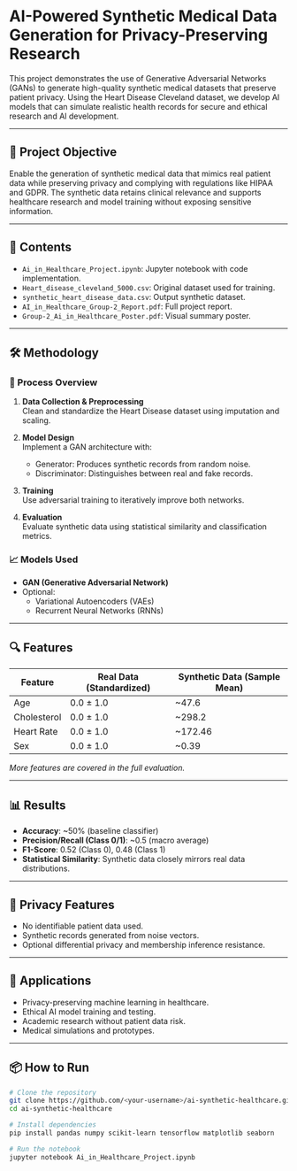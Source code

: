 # AI-Powered Synthetic Medical Data Generation for Privacy-Preserving Research

This project demonstrates the use of Generative Adversarial Networks (GANs) to generate high-quality synthetic medical datasets that preserve patient privacy. Using the Heart Disease Cleveland dataset, we develop AI models that can simulate realistic health records for secure and ethical research and AI development.

---

## 🧠 Project Objective

Enable the generation of synthetic medical data that mimics real patient data while preserving privacy and complying with regulations like HIPAA and GDPR. The synthetic data retains clinical relevance and supports healthcare research and model training without exposing sensitive information.

---

## 📁 Contents

- `Ai_in_Healthcare_Project.ipynb`: Jupyter notebook with code implementation.
- `Heart_disease_cleveland_5000.csv`: Original dataset used for training.
- `synthetic_heart_disease_data.csv`: Output synthetic dataset.
- `AI_in_Healthcare_Group-2_Report.pdf`: Full project report.
- `Group-2_Ai_in_Healthcare_Poster.pdf`: Visual summary poster.

---

## 🛠️ Methodology

### 🔄 Process Overview

1. **Data Collection & Preprocessing**  
   Clean and standardize the Heart Disease dataset using imputation and scaling.

2. **Model Design**  
   Implement a GAN architecture with:
   - Generator: Produces synthetic records from random noise.
   - Discriminator: Distinguishes between real and fake records.

3. **Training**  
   Use adversarial training to iteratively improve both networks.

4. **Evaluation**  
   Evaluate synthetic data using statistical similarity and classification metrics.

### 📈 Models Used

- **GAN (Generative Adversarial Network)**
- Optional:
  - Variational Autoencoders (VAEs)
  - Recurrent Neural Networks (RNNs)

---

## 🔍 Features

| Feature      | Real Data (Standardized) | Synthetic Data (Sample Mean) |
|--------------|--------------------------|-------------------------------|
| Age          | 0.0 ± 1.0                | ~47.6                         |
| Cholesterol  | 0.0 ± 1.0                | ~298.2                        |
| Heart Rate   | 0.0 ± 1.0                | ~172.46                       |
| Sex          | 0.0 ± 1.0                | ~0.39                         |

*More features are covered in the full evaluation.*

---

## 📊 Results

- **Accuracy**: ~50% (baseline classifier)
- **Precision/Recall (Class 0/1)**: ~0.5 (macro average)
- **F1-Score**: 0.52 (Class 0), 0.48 (Class 1)
- **Statistical Similarity**: Synthetic data closely mirrors real data distributions.

---

## 🔐 Privacy Features

- No identifiable patient data used.
- Synthetic records generated from noise vectors.
- Optional differential privacy and membership inference resistance.

---

## 🚀 Applications

- Privacy-preserving machine learning in healthcare.
- Ethical AI model training and testing.
- Academic research without patient data risk.
- Medical simulations and prototypes.

---

## 📦 How to Run

```bash
# Clone the repository
git clone https://github.com/<your-username>/ai-synthetic-healthcare.git
cd ai-synthetic-healthcare

# Install dependencies
pip install pandas numpy scikit-learn tensorflow matplotlib seaborn

# Run the notebook
jupyter notebook Ai_in_Healthcare_Project.ipynb
